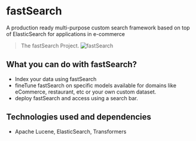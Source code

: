 # fastSearch
A production ready multi-purpose custom search framework based on top of ElasticSearch for applications in e-commerce

> The fastSearch Project.
![fastSearch](./fastSearchLogo.png)

## What you can do with fastSearch?
- Index your data using fastSearch 
- fineTune fastSearch on specific models available for domains like eCommerce, restaurant, etc or your own custom dataset.
- deploy fastSearch and access using a search bar. 

## Technologies used and dependencies
- Apache Lucene, ElasticSearch, Transformers

 
